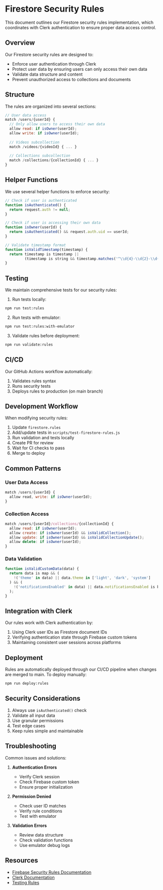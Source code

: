 # Firestore Security Rules

This document outlines our Firestore security rules implementation, which coordinates with Clerk authentication to ensure proper data access control.

## Overview

Our Firestore security rules are designed to:
- Enforce user authentication through Clerk
- Protect user data by ensuring users can only access their own data
- Validate data structure and content
- Prevent unauthorized access to collections and documents

## Structure

The rules are organized into several sections:

```javascript
// User data access
match /users/{userId} {
  // Only allow users to access their own data
  allow read: if isOwner(userId);
  allow write: if isOwner(userId);
  
  // Videos subcollection
  match /videos/{videoId} { ... }
  
  // Collections subcollection
  match /collections/{collectionId} { ... }
}
```

## Helper Functions

We use several helper functions to enforce security:

```javascript
// Check if user is authenticated
function isAuthenticated() {
  return request.auth != null;
}

// Check if user is accessing their own data
function isOwner(userId) {
  return isAuthenticated() && request.auth.uid == userId;
}

// Validate timestamp format
function isValidTimestamp(timestamp) {
  return timestamp is timestamp || 
         (timestamp is string && timestamp.matches('^\\d{4}-\\d{2}-\\d{2}T\\d{2}:\\d{2}:\\d{2}.*Z$'));
}
```

## Testing

We maintain comprehensive tests for our security rules:

1. Run tests locally:
```bash
npm run test:rules
```

2. Run tests with emulator:
```bash
npm run test:rules:with-emulator
```

3. Validate rules before deployment:
```bash
npm run validate:rules
```

## CI/CD

Our GitHub Actions workflow automatically:
1. Validates rules syntax
2. Runs security tests
3. Deploys rules to production (on main branch)

## Development Workflow

When modifying security rules:

1. Update `firestore.rules`
2. Add/update tests in `scripts/test-firestore-rules.js`
3. Run validation and tests locally
4. Create PR for review
5. Wait for CI checks to pass
6. Merge to deploy

## Common Patterns

### User Data Access
```javascript
match /users/{userId} {
  allow read, write: if isOwner(userId);
}
```

### Collection Access
```javascript
match /users/{userId}/collections/{collectionId} {
  allow read: if isOwner(userId);
  allow create: if isOwner(userId) && isValidCollection();
  allow update: if isOwner(userId) && isValidCollectionUpdate();
  allow delete: if isOwner(userId);
}
```

### Data Validation
```javascript
function isValidCustomData(data) {
  return data is map && (
    !('theme' in data) || data.theme in ['light', 'dark', 'system']
  ) && (
    !('notificationsEnabled' in data) || data.notificationsEnabled is bool
  );
}
```

## Integration with Clerk

Our rules work with Clerk authentication by:
1. Using Clerk user IDs as Firestore document IDs
2. Verifying authentication state through Firebase custom tokens
3. Maintaining consistent user sessions across platforms

## Deployment

Rules are automatically deployed through our CI/CD pipeline when changes are merged to main. To deploy manually:

```bash
npm run deploy:rules
```

## Security Considerations

1. Always use `isAuthenticated()` check
2. Validate all input data
3. Use granular permissions
4. Test edge cases
5. Keep rules simple and maintainable

## Troubleshooting

Common issues and solutions:

1. **Authentication Errors**
   - Verify Clerk session
   - Check Firebase custom token
   - Ensure proper initialization

2. **Permission Denied**
   - Check user ID matches
   - Verify rule conditions
   - Test with emulator

3. **Validation Errors**
   - Review data structure
   - Check validation functions
   - Use emulator debug logs

## Resources

- [Firebase Security Rules Documentation](https://firebase.google.com/docs/firestore/security/get-started)
- [Clerk Documentation](https://clerk.dev/docs)
- [Testing Rules](https://firebase.google.com/docs/firestore/security/test-rules-emulator)
